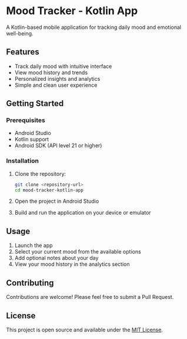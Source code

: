 # Mood Tracker - Kotlin App

A Kotlin-based mobile application for tracking daily mood and emotional well-being.

## Features

- Track daily mood with intuitive interface
- View mood history and trends
- Personalized insights and analytics
- Simple and clean user experience

## Getting Started

### Prerequisites

- Android Studio
- Kotlin support
- Android SDK (API level 21 or higher)

### Installation

1. Clone the repository:
   ```bash
   git clone <repository-url>
   cd mood-tracker-kotlin-app
   ```

2. Open the project in Android Studio

3. Build and run the application on your device or emulator

## Usage

1. Launch the app
2. Select your current mood from the available options
3. Add optional notes about your day
4. View your mood history in the analytics section

## Contributing

Contributions are welcome! Please feel free to submit a Pull Request.

## License

This project is open source and available under the [MIT License](LICENSE).
